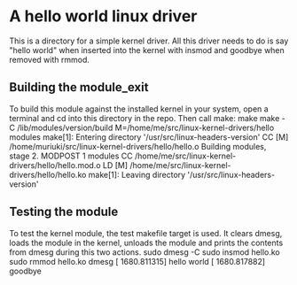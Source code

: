 # A hello world linux driver 

This is a directory for a simple kernel driver. All this driver needs to do is say "hello world" when inserted into the kernel with insmod and goodbye when removed with rmmod.

## Building the module_exit
To build this module against the installed kernel in your system, open a terminal and cd into this directory in the repo. Then call make:
	make 
	make -C /lib/modules/version/build M=/home/me/src/linux-kernel-drivers/hello modules
	make[1]: Entering directory '/usr/src/linux-headers-version'
	CC [M]  /home/muriuki/src/linux-kernel-drivers/hello/hello.o
	Building modules, stage 2.
	MODPOST 1 modules
	CC      /home/me/src/linux-kernel-drivers/hello/hello.mod.o
	LD [M]  /home/me/src/linux-kernel-drivers/hello/hello.ko
	make[1]: Leaving directory '/usr/src/linux-headers-version'

## Testing the module
To test the kernel module, the test makefile target is used. It clears dmesg, loads the module in the kernel, unloads the module and prints the contents from dmesg during this two actions.
	sudo dmesg -C
	sudo insmod hello.ko
	sudo rmmod hello.ko
	dmesg
	[ 1680.811315] hello world
	[ 1680.817882] goodbye
